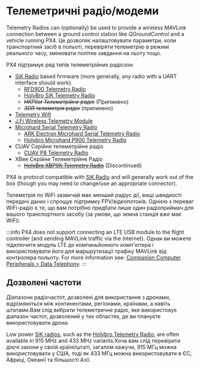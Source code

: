 # Телеметричні радіо/модеми

Telemetry Radios can (optionally) be used to provide a wireless MAVLink connection between a ground control station like _QGroundControl_ and a vehicle running PX4. Це дозволяє налаштовувати параметри, коли транспортний засіб в польоті, перевіряти телеметрію в режимі реального часу, змінювати політне завдання на льоту тощо.

PX4 підтримує ряд типів телеметрійних радіозон:

- [SiK Radio](../telemetry/sik_radio.md) based firmware (more generally, any radio with a UART interface should work).
  - [RFD900 Telemetry Radio](../telemetry/rfd900_telemetry.md)
  - [HolyBro SiK Telemetry Radio](../telemetry/holybro_sik_radio.md)
  - <del>_HKPilot Телеметрійне радіо_</del> (Припинено)
  - <del>_3DR телеметрія радіо_</del> (припинено)
- [Telemetry Wifi](../telemetry/telemetry_wifi.md)
- [J.Fi Wireless Telemetry Module](../telemetry/jfi_telemetry.md)
- [Microhard Serial Telemetry Radio](../telemetry/microhard_serial.md)
  - [ARK Electron Microhard Serial Telemetry Radio](../telemetry/ark_microhard_serial.md)
  - [Holybro Microhard P900 Telemetry Radio](../telemetry/holybro_microhard_p900_radio.md)
- CUAV Серійне телеметрійне радіо
  - [CUAV P8 Telemetry Radio](../telemetry/cuav_p8_radio.md)
- XBee Серійне Телеметрійне Радіо
  - <del>[HolyBro XBP9X Telemetry Radio](../telemetry/holybro_xbp9x_radio.md)</del> (Discontinued)

PX4 is protocol compatible with [SiK Radio](../telemetry/sik_radio.md) and will generally work out of the box (though you may need to change/use an appropriate connector).

Телеметрія по WiFi зазвичай має менший радіус дії, вищі швидкості передачі даних і спрощує підтримку FPV/відеопотоків.
Однією з переваг WiFi-радіо є те, що вам потрібно придбати лише один радіоприймач для вашого транспортного засобу (за умови, що земна станція вже має WiFi).

:::info
PX4 does not support connecting an LTE USB module to the flight controller (and sending MAVLink traffic via the Internet).
Однак ви можете підключити модуль LTE до компаньйонного комп'ютера і використовувати його для маршрутизації трафіку MAVLink від контролера польоту.
For more information see: [Companion Computer Peripherals > Data Telephony](../companion_computer/companion_computer_peripherals.md#data-telephony-lte).
:::

## Дозволені частоти

Діапазони радіочастот, дозволені для використання з дронами, відрізняються між континентами, регіонами, країнами, а навіть штатами.Вам слід вибрати телеметричне радіо, яке використовує діапазон частот, дозволений у тих областях, де ви плануєте використовувати дрона.

Low power [SiK radios](../telemetry/sik_radio.md), such as the [Holybro Telemetry Radio](../telemetry/holybro_sik_radio.md), are often available in 915 MHz and 433 MHz variants.Хоча вам слід перевірити діючі закони у своїй країні/штаті, загалом кажучи, 915 МГц можна використовувати у США, тоді як 433 МГц можна використовувати в ЄС, Африці, Океанії та більшості Азії.
